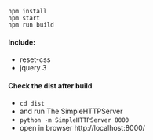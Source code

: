 `npm install`   
`npm start`   
`npm run build`

#### Include: 
- reset-css
- jquery 3


#### Check the dist after build
- `cd dist`
- and run The SimpleHTTPServer 
- `python -m SimpleHTTPServer 8000`
- open in browser http://localhost:8000/